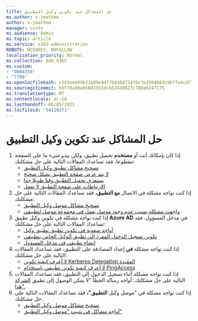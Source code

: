 ```yaml
---
title: حل المشاكل عند تكوين وكيل التطبيق
ms.author: v-jmathew
author: v-jmathew
manager: scotv
ms.audience: Admin
ms.topic: article
ms.service: o365-administration
ROBOTS: NOINDEX, NOFOLLOW
localization_priority: Normal
ms.collection: Adm_O365
ms.custom:
- "9004356"
- "7796"
ms.openlocfilehash: c3d3eeb09b21b09e94ffb8468714f0c7e150468dc9bffe4cd7745fb5d7237908
ms.sourcegitcommit: b5f7da89a650d2915dc652449623c78be6247175
ms.translationtype: MT
ms.contentlocale: ar-SA
ms.lasthandoff: 08/05/2021
ms.locfileid: "54110271"
---
```

# <a name="resolve-problems-when-configuring-the-app-proxy"></a>حل المشاكل عند تكوين وكيل التطبيق

1. إذا كان بإمكانك أنت أو **مستخدم** تحميل تطبيق، ولكن يبدو شيء ما على الصفحة مقطوعا، فقد تساعدك المقالات التالية على حل مشكلتك:
    - [تصحيح مشاكل تطبيق وكيل التطبيق](https://docs.microsoft.com/azure/active-directory/manage-apps/application-proxy-debug-apps)
    - [لا يتم عرض صفحة التطبيق بشكل صحيح](https://docs.microsoft.com/azure/active-directory/application-proxy-page-appearance-broken-problem)
    - [يستغرق تحميل التطبيق وقتا طويلا جدا](https://docs.microsoft.com/azure/active-directory/application-proxy-page-load-speed-problem)
    - [الارتباطات على صفحة التطبيق لا تعمل](https://docs.microsoft.com/azure/active-directory/application-proxy-page-links-broken-problem)
2. إذا كنت تواجه مشكلة في الاتصال **مع التطبيق،** فقد تساعدك المقالات التالية على حل مشكلتك:
    - [تصحيح مشاكل موصل وكيل التطبيق](https://docs.microsoft.com/azure/active-directory/manage-apps/application-proxy-debug-connectors)
    - [واجهت مشكلة بسبب عدم وجود موصل يعمل في مجموعة موصل لتطبيقي](https://docs.microsoft.com/azure/active-directory/application-proxy-connectivity-no-working-connector)
3. إذا كنت تواجه مشكلة في تكوين وكيل تطبيق **Azure AD** في مدخل المسؤول، فقد تساعدك المقالات التالية على حل مشكلتك:
    - [أواجه صعوبة في تكوين تطبيق تطبيق وكيل](https://docs.microsoft.com/azure/active-directory/application-proxy-config-how-to)
    - [تكوين تسجيل الدخول المفرد إلى تطبيق الوكيل الخاص بتطبيقي](https://docs.microsoft.com/azure/active-directory/application-proxy-config-sso-how-to)
    - [إنشاء تطبيقي في مدخل المسؤول](https://docs.microsoft.com/azure/active-directory/application-proxy-config-problem)
4. إذا كنت تواجه مشكلة **في** إعداد المصادقة على التطبيق، فقد تساعدك المقالات التالية على حل مشكلتك:
    - [لا أعرف كيفية تكوين Kerberos Delegation المقيدة](https://docs.microsoft.com/azure/active-directory/application-proxy-back-end-kerberos-constrained-delegation-how-to)
    - [لا أعرف كيفية تكوين تطبيقي باستخدام PingAccess](https://docs.microsoft.com/azure/active-directory/application-proxy-back-end-ping-access-how-to)
5. إذا كنت تواجه مشكلة أثناء تسجيل الدخول إلى التطبيق، فقد تساعدك المقالات التالية على حل مشكلتك: أواجه رسالة الخطأ "لا يمكن الوصول إلى تطبيق [الشركة هذا".](https://docs.microsoft.com/azure/active-directory/application-proxy-sign-in-bad-gateway-timeout-error)
6. إذا كنت تواجه مشكلة في "موصل وكيل **التطبيق"،** فقد تساعدك المقالات التالية على حل مشكلتك:
    - [تصحيح مشاكل موصل وكيل التطبيق](https://docs.microsoft.com/azure/active-directory/manage-apps/application-proxy-debug-connectors)
    - [أواجه مشاكل في تثبيت "موصل وكيل التطبيق"](https://docs.microsoft.com/azure/active-directory/application-proxy-connector-installation-problem)
